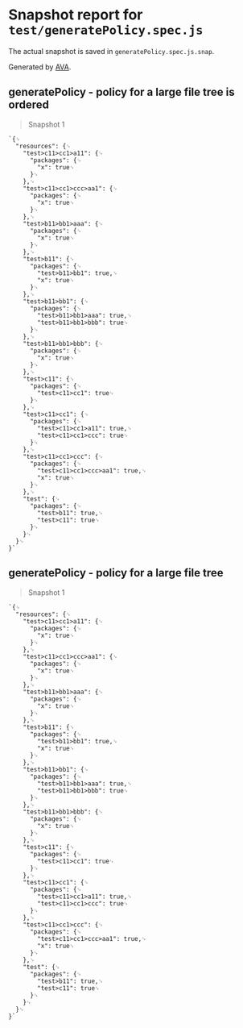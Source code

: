 # Snapshot report for `test/generatePolicy.spec.js`

The actual snapshot is saved in `generatePolicy.spec.js.snap`.

Generated by [AVA](https://avajs.dev).

## generatePolicy - policy for a large file tree is ordered

> Snapshot 1

    `{␊
      "resources": {␊
        "test>c11>cc1>a11": {␊
          "packages": {␊
            "x": true␊
          }␊
        },␊
        "test>c11>cc1>ccc>aa1": {␊
          "packages": {␊
            "x": true␊
          }␊
        },␊
        "test>b11>bb1>aaa": {␊
          "packages": {␊
            "x": true␊
          }␊
        },␊
        "test>b11": {␊
          "packages": {␊
            "test>b11>bb1": true,␊
            "x": true␊
          }␊
        },␊
        "test>b11>bb1": {␊
          "packages": {␊
            "test>b11>bb1>aaa": true,␊
            "test>b11>bb1>bbb": true␊
          }␊
        },␊
        "test>b11>bb1>bbb": {␊
          "packages": {␊
            "x": true␊
          }␊
        },␊
        "test>c11": {␊
          "packages": {␊
            "test>c11>cc1": true␊
          }␊
        },␊
        "test>c11>cc1": {␊
          "packages": {␊
            "test>c11>cc1>a11": true,␊
            "test>c11>cc1>ccc": true␊
          }␊
        },␊
        "test>c11>cc1>ccc": {␊
          "packages": {␊
            "test>c11>cc1>ccc>aa1": true,␊
            "x": true␊
          }␊
        },␊
        "test": {␊
          "packages": {␊
            "test>b11": true,␊
            "test>c11": true␊
          }␊
        }␊
      }␊
    }`

## generatePolicy - policy for a large file tree

> Snapshot 1

    `{␊
      "resources": {␊
        "test>c11>cc1>a11": {␊
          "packages": {␊
            "x": true␊
          }␊
        },␊
        "test>c11>cc1>ccc>aa1": {␊
          "packages": {␊
            "x": true␊
          }␊
        },␊
        "test>b11>bb1>aaa": {␊
          "packages": {␊
            "x": true␊
          }␊
        },␊
        "test>b11": {␊
          "packages": {␊
            "test>b11>bb1": true,␊
            "x": true␊
          }␊
        },␊
        "test>b11>bb1": {␊
          "packages": {␊
            "test>b11>bb1>aaa": true,␊
            "test>b11>bb1>bbb": true␊
          }␊
        },␊
        "test>b11>bb1>bbb": {␊
          "packages": {␊
            "x": true␊
          }␊
        },␊
        "test>c11": {␊
          "packages": {␊
            "test>c11>cc1": true␊
          }␊
        },␊
        "test>c11>cc1": {␊
          "packages": {␊
            "test>c11>cc1>a11": true,␊
            "test>c11>cc1>ccc": true␊
          }␊
        },␊
        "test>c11>cc1>ccc": {␊
          "packages": {␊
            "test>c11>cc1>ccc>aa1": true,␊
            "x": true␊
          }␊
        },␊
        "test": {␊
          "packages": {␊
            "test>b11": true,␊
            "test>c11": true␊
          }␊
        }␊
      }␊
    }`
